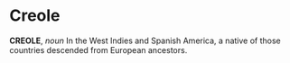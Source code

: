 # Creole

**CREOLE**, _noun_ In the West Indies and Spanish America, a native of those countries descended from European ancestors.
